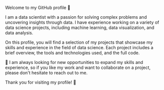 Welcome to my GitHub profile 👋

I am a data scientist with a passion for solving complex problems and uncovering insights through data. I have experience working on a variety of data science projects, including machine learning, data visualization, and data analysis.

On this profile, you will find a selection of my projects that showcase my skills and experience in the field of data science. Each project includes a brief overview, the tools and technologies used, and the full code. 

🤝 I am always looking for new opportunities to expand my skills and experience, so if you like my work and want to collaborate on a project, please don't hesitate to reach out to me.

Thank you for visiting my profile! 🙏
<!--
**ChekrounMohammed/ChekrounMohammed** is a ✨ _special_ ✨ repository because its `README.md` (this file) appears on your GitHub profile.

Here are some ideas to get you started:

- 🔭 I’m currently working on ...
- 🌱 I’m currently learning ...
- 👯 I’m looking to collaborate on ...
- 🤔 I’m looking for help with ...
- 💬 Ask me about ...
- 📫 How to reach me: ...
- 😄 Pronouns: ...
- ⚡ Fun fact: ...
-->
